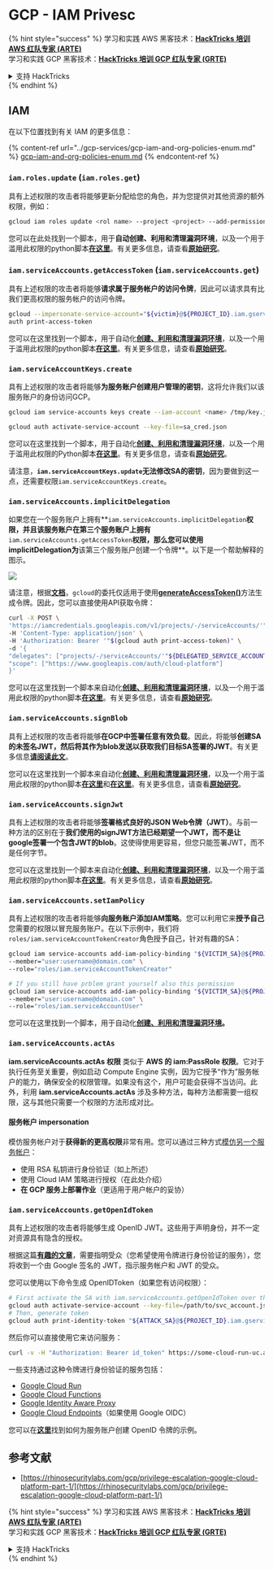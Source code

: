 # GCP - IAM Privesc

{% hint style="success" %}
学习和实践 AWS 黑客技术：<img src="../../../.gitbook/assets/image (1).png" alt="" data-size="line">[**HackTricks 培训 AWS 红队专家 (ARTE)**](https://training.hacktricks.xyz/courses/arte)<img src="../../../.gitbook/assets/image (1).png" alt="" data-size="line">\
学习和实践 GCP 黑客技术：<img src="../../../.gitbook/assets/image (2).png" alt="" data-size="line">[**HackTricks 培训 GCP 红队专家 (GRTE)**<img src="../../../.gitbook/assets/image (2).png" alt="" data-size="line">](https://training.hacktricks.xyz/courses/grte)

<details>

<summary>支持 HackTricks</summary>

* 查看 [**订阅计划**](https://github.com/sponsors/carlospolop)!
* **加入** 💬 [**Discord 群组**](https://discord.gg/hRep4RUj7f) 或 [**电报群组**](https://t.me/peass) 或 **在** **Twitter** 🐦 **上关注我们** [**@hacktricks\_live**](https://twitter.com/hacktricks\_live)**.**
* **通过向** [**HackTricks**](https://github.com/carlospolop/hacktricks) 和 [**HackTricks Cloud**](https://github.com/carlospolop/hacktricks-cloud) github 仓库提交 PR 分享黑客技巧。

</details>
{% endhint %}

## IAM

在以下位置找到有关 IAM 的更多信息：

{% content-ref url="../gcp-services/gcp-iam-and-org-policies-enum.md" %}
[gcp-iam-and-org-policies-enum.md](../gcp-services/gcp-iam-and-org-policies-enum.md)
{% endcontent-ref %}

### `iam.roles.update` (`iam.roles.get`)

具有上述权限的攻击者将能够更新分配给您的角色，并为您提供对其他资源的额外权限，例如：
```bash
gcloud iam roles update <rol name> --project <project> --add-permissions <permission>
```
您可以在此处找到一个脚本，用于**自动创建、利用和清理漏洞环境**，以及一个用于滥用此权限的python脚本[**在这里**](https://github.com/RhinoSecurityLabs/GCP-IAM-Privilege-Escalation/blob/master/ExploitScripts/iam.roles.update.py)。有关更多信息，请查看[**原始研究**](https://rhinosecuritylabs.com/gcp/privilege-escalation-google-cloud-platform-part-1/)。

### `iam.serviceAccounts.getAccessToken` (`iam.serviceAccounts.get`)

具有上述权限的攻击者将能够**请求属于服务帐户的访问令牌**，因此可以请求具有比我们更高权限的服务帐户的访问令牌。
```bash
gcloud --impersonate-service-account="${victim}@${PROJECT_ID}.iam.gserviceaccount.com" \
auth print-access-token
```
您可以在这里找到一个脚本，用于自动化[**创建、利用和清理漏洞环境**](https://github.com/carlospolop/gcp\_privesc\_scripts/blob/main/tests/4-iam.serviceAccounts.getAccessToken.sh)，以及一个用于滥用此权限的python脚本[**在这里**](https://github.com/RhinoSecurityLabs/GCP-IAM-Privilege-Escalation/blob/master/ExploitScripts/iam.serviceAccounts.getAccessToken.py)。有关更多信息，请查看[**原始研究**](https://rhinosecuritylabs.com/gcp/privilege-escalation-google-cloud-platform-part-1/)。

### `iam.serviceAccountKeys.create`

具有上述权限的攻击者将能够**为服务账户创建用户管理的密钥**，这将允许我们以该服务账户的身份访问GCP。
```bash
gcloud iam service-accounts keys create --iam-account <name> /tmp/key.json

gcloud auth activate-service-account --key-file=sa_cred.json
```
您可以在这里找到一个脚本，用于自动化[**创建、利用和清理漏洞环境**](https://github.com/carlospolop/gcp\_privesc\_scripts/blob/main/tests/3-iam.serviceAccountKeys.create.sh)，以及一个用于滥用此权限的Python脚本[**在这里**](https://github.com/RhinoSecurityLabs/GCP-IAM-Privilege-Escalation/blob/master/ExploitScripts/iam.serviceAccountKeys.create.py)。有关更多信息，请查看[**原始研究**](https://rhinosecuritylabs.com/gcp/privilege-escalation-google-cloud-platform-part-1/)。

请注意，**`iam.serviceAccountKeys.update`无法修改SA的密钥**，因为要做到这一点，还需要权限`iam.serviceAccountKeys.create`。

### `iam.serviceAccounts.implicitDelegation`

如果您在一个服务账户上拥有**`iam.serviceAccounts.implicitDelegation`**权限，并且该服务账户在第三个服务账户上拥有**`iam.serviceAccounts.getAccessToken`**权限，那么您可以使用implicitDelegation为**该第三个服务账户创建一个令牌**。以下是一个帮助解释的图示。

![](https://rhinosecuritylabs.com/wp-content/uploads/2020/04/image2-500x493.png)

请注意，根据[**文档**](https://cloud.google.com/iam/docs/understanding-service-accounts)，`gcloud`的委托仅适用于使用[**generateAccessToken()**](https://cloud.google.com/iam/credentials/reference/rest/v1/projects.serviceAccounts/generateAccessToken)方法生成令牌。因此，您可以直接使用API获取令牌：
```bash
curl -X POST \
'https://iamcredentials.googleapis.com/v1/projects/-/serviceAccounts/'"${TARGET_SERVICE_ACCOUNT}"':generateAccessToken' \
-H 'Content-Type: application/json' \
-H 'Authorization: Bearer '"$(gcloud auth print-access-token)" \
-d '{
"delegates": ["projects/-/serviceAccounts/'"${DELEGATED_SERVICE_ACCOUNT}"'"],
"scope": ["https://www.googleapis.com/auth/cloud-platform"]
}'
```
您可以在这里找到一个脚本来自动化[**创建、利用和清理漏洞环境**](https://github.com/carlospolop/gcp\_privesc\_scripts/blob/main/tests/5-iam.serviceAccounts.implicitDelegation.sh)，以及一个用于滥用此权限的python脚本[**在这里**](https://github.com/RhinoSecurityLabs/GCP-IAM-Privilege-Escalation/blob/master/ExploitScripts/iam.serviceAccounts.implicitDelegation.py)。有关更多信息，请查看[**原始研究**](https://rhinosecuritylabs.com/gcp/privilege-escalation-google-cloud-platform-part-1/)。

### `iam.serviceAccounts.signBlob`

具有上述权限的攻击者将能够**在GCP中签署任意有效负载**。因此，将能够**创建SA的未签名JWT，然后将其作为blob发送以获取我们目标SA签署的JWT**。有关更多信息[**请阅读此文**](https://medium.com/google-cloud/using-serviceaccountactor-iam-role-for-account-impersonation-on-google-cloud-platform-a9e7118480ed)。

您可以在这里找到一个脚本来自动化[**创建、利用和清理漏洞环境**](https://github.com/carlospolop/gcp\_privesc\_scripts/blob/main/tests/6-iam.serviceAccounts.signBlob.sh)，以及一个用于滥用此权限的python脚本[**在这里**](https://github.com/RhinoSecurityLabs/GCP-IAM-Privilege-Escalation/blob/master/ExploitScripts/iam.serviceAccounts.signBlob-accessToken.py)和[**在这里**](https://github.com/RhinoSecurityLabs/GCP-IAM-Privilege-Escalation/blob/master/ExploitScripts/iam.serviceAccounts.signBlob-gcsSignedUrl.py)。有关更多信息，请查看[**原始研究**](https://rhinosecuritylabs.com/gcp/privilege-escalation-google-cloud-platform-part-1/)。

### `iam.serviceAccounts.signJwt`

具有上述权限的攻击者将能够**签署格式良好的JSON Web令牌（JWT）**。与前一种方法的区别在于**我们使用的signJWT方法已经期望一个JWT，而不是让google签署一个包含JWT的blob**。这使得使用更容易，但您只能签署JWT，而不是任何字节。

您可以在这里找到一个脚本来自动化[**创建、利用和清理漏洞环境**](https://github.com/carlospolop/gcp\_privesc\_scripts/blob/main/tests/7-iam.serviceAccounts.signJWT.sh)，以及一个用于滥用此权限的python脚本[**在这里**](https://github.com/RhinoSecurityLabs/GCP-IAM-Privilege-Escalation/blob/master/ExploitScripts/iam.serviceAccounts.signJWT.py)。有关更多信息，请查看[**原始研究**](https://rhinosecuritylabs.com/gcp/privilege-escalation-google-cloud-platform-part-1/)。

### `iam.serviceAccounts.setIamPolicy` <a href="#iam.serviceaccounts.setiampolicy" id="iam.serviceaccounts.setiampolicy"></a>

具有上述权限的攻击者将能够**向服务账户添加IAM策略**。您可以利用它来**授予自己**您需要的权限以冒充服务账户。在以下示例中，我们将`roles/iam.serviceAccountTokenCreator`角色授予自己，针对有趣的SA：
```bash
gcloud iam service-accounts add-iam-policy-binding "${VICTIM_SA}@${PROJECT_ID}.iam.gserviceaccount.com" \
--member="user:username@domain.com" \
--role="roles/iam.serviceAccountTokenCreator"

# If you still have prblem grant yourself also this permission
gcloud iam service-accounts add-iam-policy-binding "${VICTIM_SA}@${PROJECT_ID}.iam.gserviceaccount.com" \ \
--member="user:username@domain.com" \
--role="roles/iam.serviceAccountUser"
```
您可以在这里找到一个脚本，用于自动化[**创建、利用和清理漏洞环境**](https://github.com/carlospolop/gcp\_privesc\_scripts/blob/main/tests/d-iam.serviceAccounts.setIamPolicy.sh)**。**

### `iam.serviceAccounts.actAs`

**iam.serviceAccounts.actAs 权限** 类似于 **AWS 的 iam:PassRole 权限**。它对于执行任务至关重要，例如启动 Compute Engine 实例，因为它授予“作为”服务帐户的能力，确保安全的权限管理。如果没有这个，用户可能会获得不当访问。此外，利用 **iam.serviceAccounts.actAs** 涉及多种方法，每种方法都需要一组权限，这与其他只需要一个权限的方法形成对比。

#### 服务帐户 impersonation <a href="#service-account-impersonation" id="service-account-impersonation"></a>

模仿服务帐户对于**获得新的更高权限**非常有用。您可以通过三种方式[模仿另一个服务帐户](https://cloud.google.com/iam/docs/understanding-service-accounts#impersonating\_a\_service\_account)：

* 使用 RSA 私钥进行身份验证（如上所述）
* 使用 Cloud IAM 策略进行授权（在此处介绍）
* **在 GCP 服务上部署作业**（更适用于用户帐户的妥协）

### `iam.serviceAccounts.getOpenIdToken`

具有上述权限的攻击者将能够生成 OpenID JWT。这些用于声明身份，并不一定对资源具有隐含的授权。

根据这篇[**有趣的文章**](https://medium.com/google-cloud/authenticating-using-google-openid-connect-tokens-e7675051213b)，需要指明受众（您希望使用令牌进行身份验证的服务），您将收到一个由 Google 签名的 JWT，指示服务帐户和 JWT 的受众。

您可以使用以下命令生成 OpenIDToken（如果您有访问权限）：
```bash
# First activate the SA with iam.serviceAccounts.getOpenIdToken over the other SA
gcloud auth activate-service-account --key-file=/path/to/svc_account.json
# Then, generate token
gcloud auth print-identity-token "${ATTACK_SA}@${PROJECT_ID}.iam.gserviceaccount.com" --audiences=https://example.com
```
然后你可以直接使用它来访问服务：
```bash
curl -v -H "Authorization: Bearer id_token" https://some-cloud-run-uc.a.run.app
```
一些支持通过这种令牌进行身份验证的服务包括：

* [Google Cloud Run](https://cloud.google.com/run/)
* [Google Cloud Functions](https://cloud.google.com/functions/docs/)
* [Google Identity Aware Proxy](https://cloud.google.com/iap/docs/authentication-howto)
* [Google Cloud Endpoints](https://cloud.google.com/endpoints/docs/openapi/authenticating-users-google-id)（如果使用 Google OIDC）

您可以在[**这里**](https://github.com/carlospolop-forks/GCP-IAM-Privilege-Escalation/blob/master/ExploitScripts/iam.serviceAccounts.getOpenIdToken.py)找到如何为服务账户创建 OpenID 令牌的示例。

## 参考文献

* [https://rhinosecuritylabs.com/gcp/privilege-escalation-google-cloud-platform-part-1/](https://rhinosecuritylabs.com/gcp/privilege-escalation-google-cloud-platform-part-1/)

{% hint style="success" %}
学习和实践 AWS 黑客技术：<img src="../../../.gitbook/assets/image (1).png" alt="" data-size="line">[**HackTricks 培训 AWS 红队专家 (ARTE)**](https://training.hacktricks.xyz/courses/arte)<img src="../../../.gitbook/assets/image (1).png" alt="" data-size="line">\
学习和实践 GCP 黑客技术：<img src="../../../.gitbook/assets/image (2).png" alt="" data-size="line">[**HackTricks 培训 GCP 红队专家 (GRTE)**<img src="../../../.gitbook/assets/image (2).png" alt="" data-size="line">](https://training.hacktricks.xyz/courses/grte)

<details>

<summary>支持 HackTricks</summary>

* 查看[**订阅计划**](https://github.com/sponsors/carlospolop)!
* **加入** 💬 [**Discord 群组**](https://discord.gg/hRep4RUj7f)或[**电报群组**](https://t.me/peass)或**在** **Twitter** 🐦 [**@hacktricks\_live**](https://twitter.com/hacktricks\_live)**上关注我们。**
* **通过向** [**HackTricks**](https://github.com/carlospolop/hacktricks)和[**HackTricks Cloud**](https://github.com/carlospolop/hacktricks-cloud) GitHub 仓库提交 PR 来分享黑客技巧。

</details>
{% endhint %}
